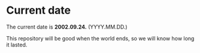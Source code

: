 # Current date

The current date is **2002.09.24.** (YYYY.MM.DD.)

This repository will be good when the world ends, so we will know how long it lasted.